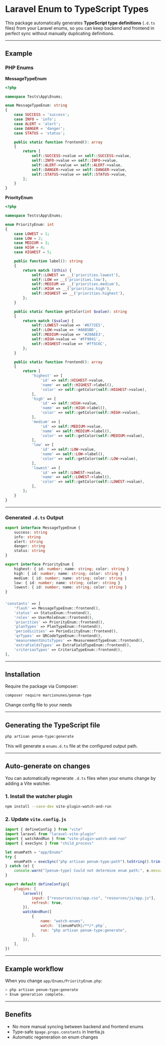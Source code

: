 # Laravel Enum to TypeScript Types

This package automatically generates **TypeScript type definitions** (`.d.ts` files) from your Laravel enums, so you can keep backend and frontend in perfect sync without manually duplicating definitions.

---

## Example

### PHP Enums

**MessageTypeEnum**

```php
<?php

namespace Tests\App\Enums;

enum MessageTypeEnum: string
{
    case SUCCESS = 'success';
    case INFO = 'info';
    case ALERT = 'alert';
    case DANGER = 'danger';
    case STATUS = 'status';

    public static function frontend(): array
    {
        return [
            self::SUCCESS->value => self::SUCCESS->value,
            self::INFO->value => self::INFO->value,
            self::ALERT->value => self::ALERT->value,
            self::DANGER->value => self::DANGER->value,
            self::STATUS->value => self::STATUS->value,
        ];
    }
}
```

**PriorityEnum**

```php
<?php

namespace Tests\App\Enums;

enum PriorityEnum: int
{
    case LOWEST = 1;
    case LOW = 2;
    case MEDIUM = 3;
    case HIGH = 4;
    case HIGHEST = 5;

    public function label(): string
    {
        return match ($this) {
            self::LOWEST => __('priorities.lowest'),
            self::LOW => __('priorities.low'),
            self::MEDIUM => __('priorities.medium'),
            self::HIGH => __('priorities.high'),
            self::HIGHEST => __('priorities.highest'),
        };
    }

    public static function getColor(int $value): string
    {
        return match ($value) {
            self::LOWEST->value => '#6772E5',
            self::LOW->value => '#A6B5BD',
            self::MEDIUM->value => '#20AEE3',
            self::HIGH->value => '#FF9041',
            self::HIGHEST->value => '#ff5C6C',
        };
    }

    public static function frontend(): array
    {
        return [
            'highest' => [
                'id' => self::HIGHEST->value,
                'name' => self::HIGHEST->label(),
                'color' => self::getColor(self::HIGHEST->value),
            ],
            'high' => [
                'id' => self::HIGH->value,
                'name' => self::HIGH->label(),
                'color' => self::getColor(self::HIGH->value),
            ],
            'medium' => [
                'id' => self::MEDIUM->value,
                'name' => self::MEDIUM->label(),
                'color' => self::getColor(self::MEDIUM->value),
            ],
            'low' => [
                'id' => self::LOW->value,
                'name' => self::LOW->label(),
                'color' => self::getColor(self::LOW->value),
            ],
            'lowest' => [
                'id' => self::LOWEST->value,
                'name' => self::LOWEST->label(),
                'color' => self::getColor(self::LOWEST->value),
            ],
        ];
    }
}
```

---

### Generated `.d.ts` Output

```ts
export interface MessageTypeEnum {
	success: string
	info: string
	alert: string
	danger: string
	status: string
}

export interface PriorityEnum {
	highest: { id: number; name: string; color: string }
	high: { id: number; name: string; color: string }
	medium: { id: number; name: string; color: string }
	low: { id: number; name: string; color: string }
	lowest: { id: number; name: string; color: string }
}
```

###

```php
'constants' => [
    'flash' => MessageTypeEnum::frontend(),
    'status' => StatusEnum::frontend(),
    'roles' => UserRoleEnum::frontend(),
    'priorities' => PriorityEnum::frontend(),
    'planTypes' => PlanTypeEnum::frontend(),
    'periodicities' => PeriodicityEnum::frontend(),
    'qrTypes' => QRCodeTypeEnum::frontend(),
    'measurementUnitsTypes' => MeasurementTypeEnum::frontend(),
    'extraFieldsTypes' => ExtraFieldTypeEnum::frontend(),
    'criteriasTypes' => CriteriaTypeEnum::frontend(),
],
```

---

## Installation

Require the package via Composer:

```bash
composer require marcionunes/penum-type
```

Change config file to your needs

---

## Generating the TypeScript file

```bash
php artisan penum-type:generate
```

This will generate a `enums.d.ts` file at the configured output path.

---

## Auto-generate on changes

You can automatically regenerate `.d.ts` files when your enums change by adding a Vite watcher.

### 1. Install the watcher plugin

```bash
npm install --save-dev vite-plugin-watch-and-run
```

### 2. Update `vite.config.js`

```js
import { defineConfig } from "vite"
import laravel from "laravel-vite-plugin"
import { watchAndRun } from "vite-plugin-watch-and-run"
import { execSync } from "child_process"

let enumPath = "app/Enums"
try {
	enumPath = execSync("php artisan penum-type:path").toString().trim()
} catch (e) {
	console.warn("[penum-type] Could not determine enum path:", e.message)
}

export default defineConfig({
	plugins: [
		laravel({
			input: ["resources/css/app.css", "resources/js/app.js"],
			refresh: true,
		}),
		watchAndRun([
			{
				name: "watch-enums",
				watch: `${enumPath}/**/*.php`,
				run: "php artisan penum-type:generate",
			},
		]),
	],
})
```

---

## Example workflow

When you change `app/Enums/PriorityEnum.php`:

```bash
> php artisan penum-type:generate
> Enum generation complete.
```

---

## Benefits

- No more manual syncing between backend and frontend enums
- Type-safe `$page.props.constants` in Inertia.js
- Automatic regeneration on enum changes

